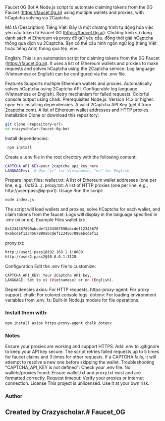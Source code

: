 Faucet 0G Bot
A Node.js script to automate claiming tokens from the 0G Faucet (https://faucet.0g.ai) using multiple wallets and proxies, with hCaptcha solving via 2Captcha.

Mô tả (Description)
Tiếng Việt: Đây là một chương trình tự động hóa việc yêu cầu token từ Faucet 0G (https://faucet.0g.ai). Chương trình sử dụng danh sách ví Ethereum và proxy để gửi yêu cầu, đồng thời giải hCaptcha thông qua dịch vụ 2Captcha. Bạn có thể cấu hình ngôn ngữ log (tiếng Việt hoặc tiếng Anh) thông qua tệp .env.

English: This is an automation script for claiming tokens from the 0G Faucet (https://faucet.0g.ai). It uses a list of Ethereum wallets and proxies to make requests and solves hCaptcha using the 2Captcha service. Log language (Vietnamese or English) can be configured via the .env file.

Features
Supports multiple Ethereum wallets and proxies.
Automatically solves hCaptcha using 2Captcha API.
Configurable log language (Vietnamese or English).
Retry mechanism for failed requests.
Colorful console output using chalk.
Prerequisites
Node.js: Version 14.x or higher.
npm: For installing dependencies.
A valid 2Captcha API Key (get it from 2captcha.com).
A list of Ethereum wallet addresses and HTTP proxies.
Installation
Clone or download this repository:
```bash
git clone <repository-url>
cd crazyscholar-faucet-0g-bot
```
Install dependencies:  
```bash
 npm install
 ```
Create a .env file in the root directory with the following content:
```bash
CAPTCHA_API_KEY=your_2captcha_api_key_here
LANGUAGE=vi  # Use "vi" for Vietnamese, "en" for English
``` 
Prepare input files:
wallet.txt: A list of Ethereum wallet addresses (one per line, e.g., 0x123...).
proxy.txt: A list of HTTP proxies (one per line, e.g., http://user:pass@ip:port).
Usage
Run the script:
```bash
node index.js
```
The script will load wallets and proxies, solve hCaptcha for each wallet, and claim tokens from the faucet.
Logs will display in the language specified in .env (vi or en).
Example Files
wallet.txt:
```bash
0x1234567890abcdef1234567890abcdef12345678
0xabcdef1234567890abcdef1234567890abcdef12
```
proxy.txt:
```bash
http://user1:pass1@192.168.1.1:8080
http://user2:pass2@10.0.0.1:3128
```
Configuration
Edit the .env file to customize:
```bash
CAPTCHA_API_KEY: Your 2Captcha API key.
LANGUAGE: Set to vi (Vietnamese) or en (English).
```
Dependencies
axios: For HTTP requests.
https-proxy-agent: For proxy support.
chalk: For colored console logs.
dotenv: For loading environment variables from .env.
fs: Built-in Node.js module for file operations.
### Install them with:
```bassh
npm install axios https-proxy-agent chalk dotenv
```
### Notes
Ensure your proxies are working and support HTTPS.
Add .env to .gitignore to keep your API key secure.
The script retries failed requests up to 5 times for faucet claims and 3 times for other requests.
If a CAPTCHA fails, it will attempt to resolve a new one before skipping the wallet.
Troubleshooting
"CAPTCHA_API_KEY is not defined": Check your .env file.
No wallets/proxies found: Ensure wallet.txt and proxy.txt exist and are formatted correctly.
Request timeout: Verify your proxies or internet connection.
License
This project is unlicensed. Use it at your own risk.

### Author
## Created by Crazyscholar.# Faucet_0G

